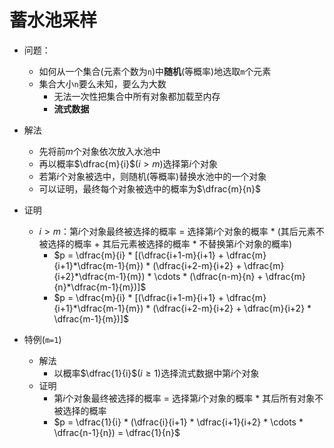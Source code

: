 # 蓄水池采样

* 问题：
  * 如何从一个集合(元素个数为`n`)中**随机**(等概率)地选取`m`个元素
  * 集合大小`n`要么未知，要么为大数
    * 无法一次性把集合中所有对象都加载至内存
    * **流式数据**
* 解法
  * 先将前$m$个对象依次放入水池中
  * 再以概率$\dfrac{m}{i}$($i > m$)选择第$i$个对象
  * 若第$i$个对象被选中，则随机(等概率)替换水池中的一个对象
  * 可以证明，最终每个对象被选中的概率为$\dfrac{m}{n}$
* 证明
  * $i > m$：第$i$个对象最终被选择的概率 = 选择第$i$个对象的概率 * (其后元素不被选择的概率 + 其后元素被选择的概率 * 不替换第$i$个对象的概率)
    * $p = \dfrac{m}{i} * [(\dfrac{i+1-m}{i+1} + \dfrac{m}{i+1}*\dfrac{m-1}{m}) * (\dfrac{i+2-m}{i+2} + \dfrac{m}{i+2}*\dfrac{m-1}{m}) * \cdots * (\dfrac{n-m}{n} + \dfrac{m}{n}*\dfrac{m-1}{m})]$
    * $p = \dfrac{m}{i} * [(\dfrac{i+1-m}{i+1} + \dfrac{m}{i+1}*\dfrac{m-1}{m}) * (\dfrac{i+2-m}{i+2} + \dfrac{m}{i+2} * \dfrac{m-1}{m})]$

* 特例(`m=1`)
  * 解法
    * 以概率$\dfrac{1}{i}$($i \geq 1$)选择流式数据中第$i$个对象
  * 证明
    * 第$i$个对象最终被选择的概率 = 选择第$i$个对象的概率 * 其后所有对象不被选择的概率
    * $p = \dfrac{1}{i} * (\dfrac{i}{i+1} * \dfrac{i+1}{i+2} * \cdots * \dfrac{n-1}{n}) = \dfrac{1}{n}$
